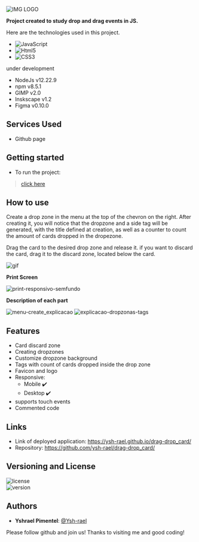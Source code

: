 ![IMG LOGO](https://user-images.githubusercontent.com/79410863/199850943-5ffe79e9-4614-40ca-bd27-8f09ced420fe.png)

**Project created to study drop and drag events in JS.**

Here are the technologies used in this project.
 

* ![JavaScript](https://img.shields.io/badge/-JavaScript-05122A?style=flat&logo=javascript)
* ![Html5](https://img.shields.io/badge/-HTML5-05122A?style=flat&logo=html5)
* ![CSS3](https://img.shields.io/badge/-CSS3-05122A?style=flat&logo=css3)

under development
* NodeJs v12.22.9
* npm v8.5.1
* GIMP v2.0
* Inskscape v1.2
* Figma v0.10.0
 
## Services Used
* Github page
 
## Getting started
* To run the project:
>    [click here](https://ysh-rael.github.io/drag-drop_card/)
 
## How to use
 
<p>
	Create a drop zone in the menu at the top of the chevron on the right. After creating it, you will notice that the dropzone and a side tag will be generated, with the title defined at creation, as well as a counter to count the amount of cards dropped in the dropezone.
</p>

<p>
	Drag the card to the desired drop zone and release it. if you want to discard the card, drag it to the discard zone, located below the card.
</p>

![gif](https://j.gifs.com/MZN3.gif)<br>

[//]: # "https://gifs.com/gif/inputrange2-1-MZN4O3 ---> link do gif otimizado alternativo"
	
	
**Print Screen<br>**

![print-responsivo-semfundo](https://user-images.githubusercontent.com/79410863/199864827-0ccd6a68-17b6-4dde-bafc-536a8b485d11.png)

**Description of each part**<br>

![menu-create_explicacao](https://user-images.githubusercontent.com/79410863/199863082-b78207f7-66a3-49bb-9845-d9a77abdbc1f.png)
![explicacao-dropzonas-tags](https://user-images.githubusercontent.com/79410863/199863192-00996735-fe74-4010-8450-61e7857d60b5.png)



	
 
 
## Features
 
 * Card discard zone
 * Creating dropzones
 * Customize dropzone background
 * Tags with count of cards dropped inside the drop zone
 * Favicon and logo
 * Responsive:
	- Mobile  ✔️
	- Desktop  ✔️
* supports touch events
* Commented code
 
 
## Links
 
  - Link of deployed application: https://ysh-rael.github.io/drag-drop_card/
  - Repository: https://github.com/ysh-rael/drag-drop_card/
 
 
## Versioning and License

![license](https://img.shields.io/github/license/ysh-rael/drag-drop_card)<br>
![version](https://img.shields.io/github/package-json/v/ysh-rael/drag-drop_card)
 
## Authors
 
* **Yshrael Pimentel**: [@Ysh-rael](https://github.com/ysh-rael)
 
 
Please follow github and join us!
Thanks to visiting me and good coding!







